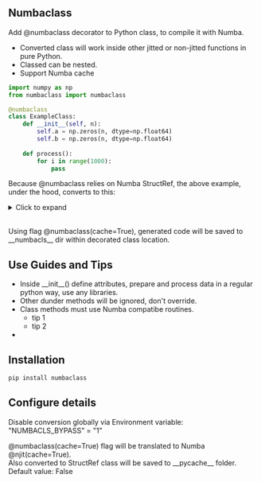 ## Numbaclass

Add @numbaclass decorator to Python class, to compile it with Numba.

* Converted class will work inside other jitted or non-jitted functions in pure Python.
* Classed can be nested.
* Support Numba cache

```python
import numpy as np
from numbaclass import numbaclass

@numbaclass
class ExampleClass:
    def __init__(self, n):
        self.a = np.zeros(n, dtype=np.float64)
        self.b = np.zeros(n, dtype=np.float64)
    
    def process():
        for i in range(1000):
            pass
```

Because @numbaclass relies on Numba StructRef, the above example, under the hood, converts to this:
<details>
<summary>Click to expand <br />&nbsp;</summary>

```python
import numpy as np
 
from numba import njit 
from numba.experimental import structref 

def ExampleClassNB(n): 
    a = np.zeros(n, dtype=np.float64) 
    b = np.zeros(n, dtype=np.float64) 
    return 

# TODO: Inclue full result
```

</details>

Using flag @numbaclass(cache=True), generated code will be saved to \_\_numbacls\_\_ dir within decorated class location.

## Use Guides and Tips

* Inside \_\_init\_\_() define attributes, prepare and process data in a regular python way, use any libraries.
* Other dunder methods will be ignored, don't override.
* Class methods must use Numba compatibe routines.
  * tip 1
  * tip 2
*

## Installation

```bash
pip install numbaclass
```

## Configure details

Disable conversion globally via Environment variable: "NUMBACLS_BYPASS" = "1"

@numbaclass(cache=True) flag will be translated to Numba @njit(cache=True).\
Also converted to StructRef class will be saved to \_\_pycache\_\_ folder.\
Default value: False

